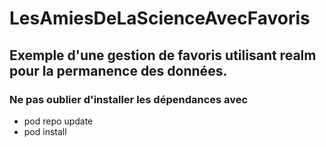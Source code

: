 # LesAmiesDeLaScienceAvecFavoris

## Exemple d'une gestion de favoris utilisant realm pour la permanence des données. ##

### Ne pas oublier d'installer les dépendances avec ###

* pod repo update
* pod install

